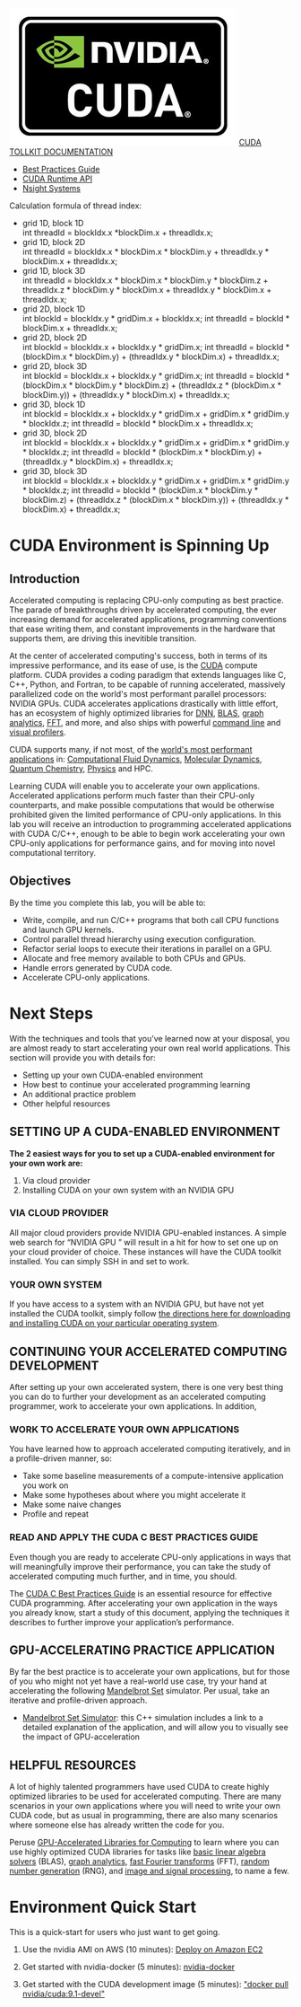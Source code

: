 ![CUDA](./CUDA_Logo.jpg)
[CUDA TOLLKIT DOCUMENTATION](https://docs.nvidia.com/cuda/index.html) 
- [Best Practices Guide](https://docs.nvidia.com/cuda/cuda-c-best-practices-guide/index.html)
- [CUDA Runtime API](https://docs.nvidia.com/cuda/cuda-runtime-api/index.html)
- [Nsight Systems](https://docs.nvidia.com/nsight-systems/index.html)

Calculation formula of thread index:
- grid 1D, block 1D \
int threadId = blockIdx.x *blockDim.x + threadIdx.x;
- grid 1D, block 2D \
int threadId = blockIdx.x * blockDim.x * blockDim.y + threadIdx.y * blockDim.x + threadIdx.x;
- grid 1D, block 3D \
int threadId = blockIdx.x * blockDim.x * blockDim.y * blockDim.z + threadIdx.z * blockDim.y * blockDim.x + threadIdx.y * blockDim.x + threadIdx.x;
- grid 2D, block 1D \
int blockId = blockIdx.y * gridDim.x + blockIdx.x;
int threadId = blockId * blockDim.x + threadIdx.x;
- grid 2D, block 2D \
int blockId = blockIdx.x + blockIdx.y * gridDim.x;
int threadId = blockId * (blockDim.x * blockDim.y) + (threadIdx.y * blockDim.x) + threadIdx.x;
- grid 2D, block 3D \
int blockId = blockIdx.x + blockIdx.y * gridDim.x;
int threadId = blockId * (blockDim.x * blockDim.y * blockDim.z) + (threadIdx.z * (blockDim.x * blockDim.y)) + (threadIdx.y * blockDim.x) + threadIdx.x;
- grid 3D, block 1D \
int blockId = blockIdx.x + blockIdx.y * gridDim.x + gridDim.x * gridDim.y * blockIdx.z;
int threadId = blockId * blockDim.x + threadIdx.x;
- grid 3D, block 2D \
int blockId = blockIdx.x + blockIdx.y * gridDim.x + gridDim.x * gridDim.y * blockIdx.z;
int threadId = blockId * (blockDim.x * blockDim.y) + (threadIdx.y * blockDim.x) + threadIdx.x;
- grid 3D, block 3D \
int blockId = blockIdx.x + blockIdx.y * gridDim.x + gridDim.x * gridDim.y * blockIdx.z;
int threadId = blockId * (blockDim.x * blockDim.y * blockDim.z) + (threadIdx.z * (blockDim.x * blockDim.y)) + (threadIdx.y * blockDim.x) + threadIdx.x;

# CUDA Environment is Spinning Up

## Introduction 
Accelerated computing is replacing CPU-only computing as best practice. The parade of breakthroughs driven by accelerated computing, the ever increasing demand for accelerated applications, programming conventions that ease writing them, and constant improvements in the hardware that supports them, are driving this inevitible transition.

At the center of accelerated computing's success, both in terms of its impressive performance, and its ease of use, is the [CUDA](https://developer.nvidia.com/about-cuda) compute platform. CUDA provides a coding paradigm that extends languages like C, C++, Python, and Fortran, to be capable of running accelerated, massively parallelized code on the world's most performant parallel processors: NVIDIA GPUs. CUDA accelerates applications drastically with little effort, has an ecosystem of highly optimized libraries for [DNN](https://developer.nvidia.com/cudnn), [BLAS](https://developer.nvidia.com/cublas), [graph analytics](https://developer.nvidia.com/nvgraph), [FFT](https://developer.nvidia.com/cufft), and more, and also ships with powerful [command line](http://docs.nvidia.com/cuda/profiler-users-guide/index.html#nvprof-overview) and [visual profilers](http://docs.nvidia.com/cuda/profiler-users-guide/index.html#visual).

CUDA supports many, if not most, of the [world's most performant applications](https://www.nvidia.com/en-us/gpu-accelerated-applications/) in: [Computational Fluid Dynamics](https://www.nvidia.com/en-us/gpu-accelerated-applications/), [Molecular Dynamics](https://www.nvidia.com/en-us/gpu-accelerated-applications/), [Quantum Chemistry](https://www.nvidia.com/en-us/gpu-accelerated-applications/), [Physics](https://www.nvidia.com/en-us/gpu-accelerated-applications/) and HPC.

Learning CUDA will enable you to accelerate your own applications. Accelerated applications perform much faster than their CPU-only counterparts, and make possible computations that would be otherwise prohibited given the limited performance of CPU-only applications. In this lab you will receive an introduction to programming accelerated applications with CUDA C/C++, enough to be able to begin work accelerating your own CPU-only applications for performance gains, and for moving into novel computational territory.


## Objectives
By the time you complete this lab, you will be able to:

- Write, compile, and run C/C++ programs that both call CPU functions and launch GPU kernels.
- Control parallel thread hierarchy using execution configuration.
- Refactor serial loops to execute their iterations in parallel on a GPU.
- Allocate and free memory available to both CPUs and GPUs.
- Handle errors generated by CUDA code.
- Accelerate CPU-only applications.



# Next Steps
With the techniques and tools that you’ve learned now at your disposal, you are almost ready to start accelerating your own real world applications. This section will provide you with details for:
- Setting up your own CUDA-enabled environment
- How best to continue your accelerated programming learning
- An additional practice problem
- Other helpful resources


## SETTING UP A CUDA-ENABLED ENVIRONMENT
**The 2 easiest ways for you to set up a CUDA-enabled environment for your own work are:**
1. Via cloud provider
2. Installing CUDA on your own system with an NVIDIA GPU


### VIA CLOUD PROVIDER
All major cloud providers provide NVIDIA GPU-enabled instances. A simple web search for “NVIDIA GPU <your cloud provider of choice>” will result in a hit for how to set one up on your cloud provider of choice. These instances will have the CUDA toolkit installed. You can simply SSH in and set to work.


### YOUR OWN SYSTEM
If you have access to a system with an NVIDIA GPU, but have not yet installed the CUDA toolkit, simply follow [the directions here for downloading and installing CUDA on your particular operating system](https://developer.nvidia.com/cuda-downloads).


## CONTINUING YOUR ACCELERATED COMPUTING DEVELOPMENT
After setting up your own accelerated system, there is one very best thing you can do to further your development as an accelerated computing programmer, work to accelerate your own applications. In addition, 


### WORK TO ACCELERATE YOUR OWN APPLICATIONS
You have learned how to approach accelerated computing iteratively, and in a profile-driven manner, so:
- Take some baseline measurements of a compute-intensive application you work on
- Make some hypotheses about where you might accelerate it
- Make some naive changes
- Profile and repeat


### READ AND APPLY THE CUDA C BEST PRACTICES GUIDE
Even though you are ready to accelerate CPU-only applications in ways that will meaningfully improve their performance, you can take the study of accelerated computing much further, and in time, you should.

The [CUDA C Best Practices Guide](http://docs.nvidia.com/cuda/cuda-c-best-practices-guide/index.html) is an essential resource for effective CUDA programming. After accelerating your own application in the ways you already know, start a study of this document, applying the techniques it describes to further improve your application’s performance. 


## GPU-ACCELERATING PRACTICE APPLICATION
By far the best practice is to accelerate your own applications, but for those of you who might not yet have a real-world use case, try your hand at accelerating the following [Mandelbrot Set](https://en.wikipedia.org/wiki/Mandelbrot_set) simulator. Per usual, take an iterative and profile-driven approach.

- [Mandelbrot Set Simulator](https://github.com/sol-prog/Mandelbrot_set): this C++ simulation includes a link to a detailed explanation of the application, and will allow you to visually see the impact of GPU-acceleration


## HELPFUL RESOURCES
A lot of highly talented programmers have used CUDA to create highly optimized libraries to be used for accelerated computing. There are many scenarios in your own applications where you will need to write your own CUDA code, but as usual in programming, there are also many scenarios where someone else has already written the code for you.

Peruse [GPU-Accelerated Libraries for Computing](https://developer.nvidia.com/gpu-accelerated-libraries) to learn where you can use highly optimized CUDA libraries for tasks like [basic linear algebra solvers](https://developer.nvidia.com/cublas) (BLAS), [graph analytics](https://developer.nvidia.com/nvgraph), [fast Fourier transforms](https://developer.nvidia.com/cufft) (FFT), [random number generation](https://developer.nvidia.com/curand) (RNG), and [image and signal processing](https://developer.nvidia.com/npp), to name a few.



# Environment Quick Start
This is a quick-start for users who just want to get going.

1. Use the nvidia AMI on AWS (10 minutes): [Deploy on Amazon EC2](https://github.com/NVIDIA/nvidia-docker/wiki/Deploy-on-Amazon-EC2)

2. Get started with nvidia-docker (5 minutes): [nvidia-docker](https://github.com/NVIDIA/nvidia-docker)

3. Get started with the CUDA development image (5 minutes): ["docker pull nvidia/cuda:9.1-devel"](https://hub.docker.com/r/nvidia/cuda/)
